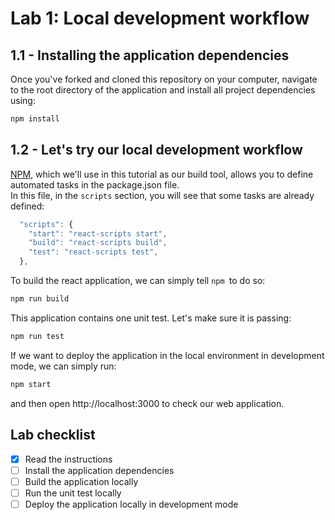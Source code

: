 # Lab 1: Local development workflow

## 1.1 - Installing the application dependencies
Once you've forked and cloned this repository on your computer, navigate to the root directory of the application and install all project dependencies using:
```sh
npm install
```

## 1.2 - Let's try our local development workflow

[NPM](https://docs.npmjs.com/about-npm), which we'll use in this tutorial as our build tool, allows you to define automated tasks in the package.json file.   
In this file, in the `scripts` section, you will see that some tasks are already defined:

```javascript
  "scripts": {
    "start": "react-scripts start",
    "build": "react-scripts build",
    "test": "react-scripts test",
  },
  ```

To build the react application, we can simply tell `npm `to do so:

```sh
npm run build
```

This application contains one unit test. Let's make sure it is passing:

```sh
npm run test
```

If we want to deploy the application in the local environment in development mode, we can simply run:

```sh
npm start
```

and then open http://localhost:3000 to check our web application.

## Lab checklist

- [x] Read the instructions
- [ ] Install the application dependencies
- [ ] Build the application locally
- [ ] Run the unit test locally
- [ ] Deploy the application locally in development mode
